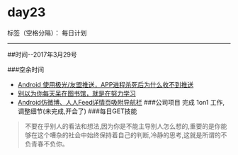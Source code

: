 # day23

标签（空格分隔）： 每日计划

---
##时间--2017年3月29号

###空余时间

*  [Android 使用极光/友盟推送，APP进程杀死后为什么收不到推送][1]
*  [别以为你每天呆在图书馆，就是在努力学习][2]
*  [Android仿微博、人人Feed详情页吸附导航栏][3]
###公司项目
完成 1on1 工作,调整细节(未完成,开会了)
###每日GET技能

> 不要在乎别人的看法和想法,因为你是不能主导别人怎么想的,重要的是你能够在这个嘈杂的社会中始终保持着自己的判断,冷静的思考,这就是所谓的不负青春不负你。

  [1]: http://blog.csdn.net/u013776057/article/details/51671490
  [2]: http://www.jianshu.com/p/48e35d77825d
  [3]: http://www.jianshu.com/p/7fe153e8d237